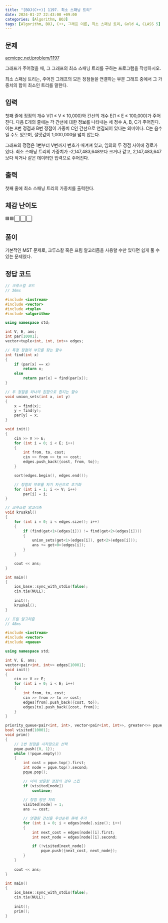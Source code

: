 ```yaml
---
title: "[BOJ(C++)] 1197. 최소 스패닝 트리"
date: 2024-01-27 22:43:00 +09:00
categories: [Algorithm, BOJ]
tags: [Algorithm, BOJ, C++, 그래프 이론, 최소 스패닝 트리, Gold 4, CLASS 5]
---
```

## **문제**
[acmicpc.net/problem/1197](https://www.acmicpc.net/problem/1197)

그래프가 주어졌을 때, 그 그래프의 최소 스패닝 트리를 구하는 프로그램을 작성하시오.

최소 스패닝 트리는, 주어진 그래프의 모든 정점들을 연결하는 부분 그래프 중에서 그 가중치의 합이 최소인 트리를 말한다.
<br>

## **입력**
첫째 줄에 정점의 개수 V(1 ≤ V ≤ 10,000)와 간선의 개수 E(1 ≤ E ≤ 100,000)가 주어진다. 다음 E개의 줄에는 각 간선에 대한 정보를 나타내는 세 정수 A, B, C가 주어진다. 이는 A번 정점과 B번 정점이 가중치 C인 간선으로 연결되어 있다는 의미이다. C는 음수일 수도 있으며, 절댓값이 1,000,000을 넘지 않는다.

그래프의 정점은 1번부터 V번까지 번호가 매겨져 있고, 임의의 두 정점 사이에 경로가 있다. 최소 스패닝 트리의 가중치가 -2,147,483,648보다 크거나 같고, 2,147,483,647보다 작거나 같은 데이터만 입력으로 주어진다.
<br>

## **출력**
첫째 줄에 최소 스패닝 트리의 가중치를 출력한다.
<br>

## **체감 난이도**
🟩🟩⬜⬜⬜
<br>

## **풀이**
기본적인 MST 문제로, 크루스칼 혹은 프림 알고리즘을 사용할 수만 있다면 쉽게 풀 수 있는 문제였다.
<br>

## **정답 코드**
```c++
// 크루스칼 코드
// 36ms

#include <iostream>
#include <vector>
#include <tuple>
#include <algorithm>

using namespace std;

int V, E, ans;
int par[10001];
vector<tuple<int, int, int>> edges;

// 특정 정점의 부모를 찾는 함수
int find(int x)
{
    if (par[x] == x)
        return x;
    else
        return par[x] = find(par[x]);
}

// 두 정점을 하나의 집합으로 합치는 함수
void union_sets(int x, int y)
{
    x = find(x);
    y = find(y);
    par[y] = x;
}

void init()
{
    cin >> V >> E;
    for (int i = 0; i < E; i++)
    {
        int from, to, cost;
        cin >> from >> to >> cost;
        edges.push_back({cost, from, to});
    }

    sort(edges.begin(), edges.end());

    // 정점의 부모를 자기 자신으로 초기화
    for (int i = 1; i <= V; i++)
        par[i] = i;
}

// 크루스칼 알고리즘
void kruskal()
{
    for (int i = 0; i < edges.size(); i++)
    {
        if (find(get<1>(edges[i])) != find(get<2>(edges[i])))
        {
            union_sets(get<1>(edges[i]), get<2>(edges[i]));
            ans += get<0>(edges[i]);
        }
    }

    cout << ans;
}

int main()
{
    ios_base::sync_with_stdio(false);
    cin.tie(NULL);
    
    init();
    kruskal();
}
```

```c++
// 프림 알고리즘
// 48ms

#include <iostream>
#include <vector>
#include <queue>

using namespace std;

int V, E, ans;
vector<pair<int, int>> edges[10001];
void init()
{
    cin >> V >> E;
    for (int i = 0; i < E; i++)
    {
        int from, to, cost;
        cin >> from >> to >> cost;
        edges[from].push_back({cost, to});
        edges[to].push_back({cost, from});
    }
}

priority_queue<pair<int, int>, vector<pair<int, int>>, greater<>> pque;
bool visited[10001];
void prim()
{
    // 1번 정점을 시작점으로 선택
    pque.push({0, 1});
    while (!pque.empty())
    {
        int cost = pque.top().first;
        int node = pque.top().second;
        pque.pop();

        // 이미 방문한 정점의 경우 스킵
        if (visited[node])
            continue;
        
        // 정점 방문 처리
        visited[node] = 1;
        ans += cost;

        // 연결된 간선을 우선순위 큐에 추가
        for (int i = 0; i < edges[node].size(); i++)
        {
            int next_cost = edges[node][i].first;
            int next_node = edges[node][i].second;

            if (!visited[next_node])
                pque.push({next_cost, next_node});
        }
    }
    
    cout << ans;
}

int main()
{
    ios_base::sync_with_stdio(false);
    cin.tie(NULL);
    
    init();
    prim();
}
```